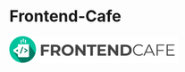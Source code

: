 # Frontend-Cafe
![Logo](https://raw.githubusercontent.com/cutioluis/Frontend-Cafe/master/src/assets/static/logo-cafe.png)

